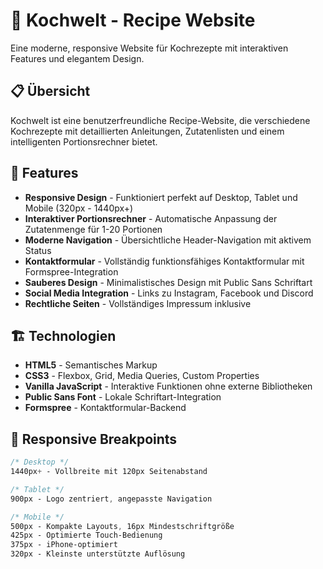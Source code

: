 # 🍳 Kochwelt - Recipe Website

Eine moderne, responsive Website für Kochrezepte mit interaktiven Features und elegantem Design.

## 📋 Übersicht

Kochwelt ist eine benutzerfreundliche Recipe-Website, die verschiedene Kochrezepte mit detaillierten Anleitungen, Zutatenlisten und einem intelligenten Portionsrechner bietet.

## 🚀 Features

- **Responsive Design** - Funktioniert perfekt auf Desktop, Tablet und Mobile (320px - 1440px+)
- **Interaktiver Portionsrechner** - Automatische Anpassung der Zutatenmenge für 1-20 Portionen
- **Moderne Navigation** - Übersichtliche Header-Navigation mit aktivem Status
- **Kontaktformular** - Vollständig funktionsfähiges Kontaktformular mit Formspree-Integration
- **Sauberes Design** - Minimalistisches Design mit Public Sans Schriftart
- **Social Media Integration** - Links zu Instagram, Facebook und Discord
- **Rechtliche Seiten** - Vollständiges Impressum inklusive

## 🏗️ Technologien

- **HTML5** - Semantisches Markup
- **CSS3** - Flexbox, Grid, Media Queries, Custom Properties
- **Vanilla JavaScript** - Interaktive Funktionen ohne externe Bibliotheken
- **Public Sans Font** - Lokale Schriftart-Integration
- **Formspree** - Kontaktformular-Backend

## 📱 Responsive Breakpoints

```css
/* Desktop */
1440px+ - Vollbreite mit 120px Seitenabstand

/* Tablet */
900px - Logo zentriert, angepasste Navigation

/* Mobile */
500px - Kompakte Layouts, 16px Mindestschriftgröße
425px - Optimierte Touch-Bedienung
375px - iPhone-optimiert
320px - Kleinste unterstützte Auflösung
